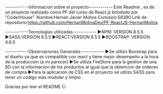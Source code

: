 
------------Informacion sobre el proyecto------------
Este Readme , es de un proyecto realizado como PF del curso de React.js brindado por "CoderHouse".
    Nombre:Hernan Javier Molina
    Comision:58390
    Link de repositorio:https://github.com/HernanMolinaDev/PF-ReactJS-HernanMolina


------------Tecnologias utilizadas------------
            ►NPM: VERSION 8.5.5
            ►SASS:VERSION 8.5.5
            ►REACT:VERSION 8.5.5
            ►BOOSTRAP: VERSION 4.6.0 


------------Observaciones Generales------------
            ►Se utilizo Boostrap para el diseño ya que es compatible con react y tiene mejor desempeño a la hora de la produccion (a mi parecer)
            ►Se utiliza FireStore para la gestion de una BD con la informacion de los productos al igual que la obtencion de ordenes de compra
            ►Para la aplicacion de CSS en el proyecto se utilizo SASS para tener un codigo mas modular y limpio

Gracias por leer el README C: